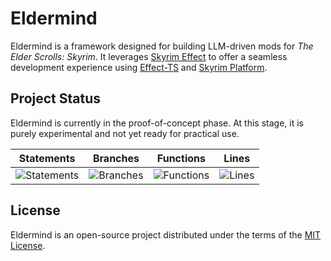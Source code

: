 # Eldermind #

Eldermind is a framework designed for building LLM-driven mods for _The Elder Scrolls: Skyrim_. It
leverages [Skyrim Effect](https://github.com/mysticfall/skyrim-effect) to offer a
seamless development experience using [Effect-TS](https://effect.website/)
and [Skyrim Platform](https://www.nexusmods.com/skyrimspecialedition/mods/54909).

## Project Status

Eldermind is currently in the proof-of-concept phase. At this stage, it is purely experimental and not yet ready for
practical use.

| Statements                  | Branches                | Functions                 | Lines             |
| --------------------------- | ----------------------- | ------------------------- | ----------------- |
| ![Statements](https://img.shields.io/badge/statements-91.28%25-brightgreen.svg?style=flat) | ![Branches](https://img.shields.io/badge/branches-92.87%25-brightgreen.svg?style=flat) | ![Functions](https://img.shields.io/badge/functions-76.61%25-red.svg?style=flat) | ![Lines](https://img.shields.io/badge/lines-91.28%25-brightgreen.svg?style=flat) |

## License

Eldermind is an open-source project distributed under the terms of the [MIT License](LICENSE).
